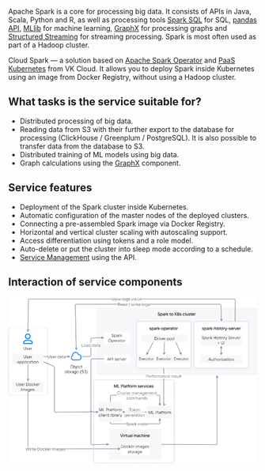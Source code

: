 Apache Spark is a core for processing big data. It consists of APIs in Java, Scala, Python and R, as well as processing tools [Spark SQL](https://spark.apache.org/docs/latest/sql-programming-guide.html) for SQL, [pandas API](https://spark.apache.org/docs/latest/api/python/getting_started/quickstart_ps.html), [MLlib](https://spark.apache.org/docs/latest/ml-guide.html) for machine learning, [GraphX](https://spark.apache.org/docs/latest/graphx-programming-guide.html) for processing graphs and [Structured Streaming](https://spark.apache.org/docs/latest/structured-streaming-programming-guide.html) for streaming processing. Spark is most often used as part of a Hadoop cluster.

Cloud Spark — a solution based on [Apache Spark Operator](https://github.com/GoogleCloudPlatform/spark-on-k8s-operator) and [PaaS Kubernetes](/en/kubernetes/k8s) from VK Cloud. It allows you to deploy Spark inside Kubernetes using an image from Docker Registry, without using a Hadoop cluster.

## What tasks is the service suitable for?

- Distributed processing of big data.
- Reading data from S3 with their further export to the database for processing (ClickHouse / Greenplum / PostgreSQL). It is also possible to transfer data from the database to S3.
- Distributed training of ML models using big data.
- Graph calculations using the [GraphX](https://spark.apache.org/docs/latest/graphx-programming-guide.html) component.

## Service features

- Deployment of the Spark cluster inside Kubernetes.
- Automatic configuration of the master nodes of the deployed clusters.
- Connecting a pre-assembled Spark image via Docker Registry.
- Horizontal and vertical cluster scaling with autoscaling support.
- Access differentiation using tokens and a role model.
- Auto-delete or put the cluster into sleep mode according to a schedule.
- [Service Management](https://mlplatform.hb.ru-msk.vkcs.cloud/mlplatform_client.tar.gz) using the API.

## Interaction of service components

![](./assets/componets_scheme.png)
